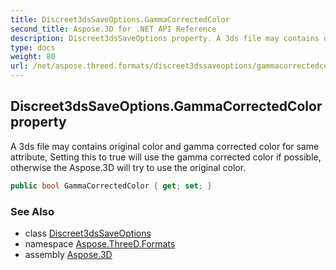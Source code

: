 ```yaml
---
title: Discreet3dsSaveOptions.GammaCorrectedColor
second_title: Aspose.3D for .NET API Reference
description: Discreet3dsSaveOptions property. A 3ds file may contains original color and gamma corrected color for same attribute Setting this to true will use the gamma corrected color if possible otherwise the Aspose.3D will try to use the original color
type: docs
weight: 80
url: /net/aspose.threed.formats/discreet3dssaveoptions/gammacorrectedcolor/
---
```

## Discreet3dsSaveOptions.GammaCorrectedColor property

A 3ds file may contains original color and gamma corrected color for same attribute, Setting this to true will use the gamma corrected color if possible, otherwise the Aspose.3D will try to use the original color.

```csharp
public bool GammaCorrectedColor { get; set; }
```

### See Also

* class [Discreet3dsSaveOptions](../)
* namespace [Aspose.ThreeD.Formats](../../discreet3dssaveoptions/)
* assembly [Aspose.3D](../../../)


